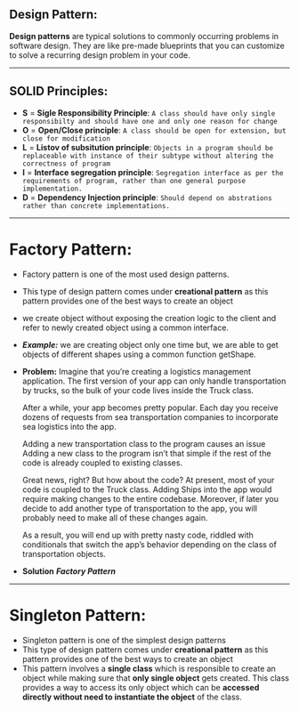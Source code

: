 ## Design Pattern:

**Design patterns** are typical solutions to commonly occurring problems in software design. They are like pre-made blueprints that you can customize to solve a recurring design problem in your code.

---

## SOLID Principles:
* **S** = **Sigle Responsibility Principle**: ```A class should have only single responsibilty and should have one and only one reason for change```
* **O** = **Open/Close principle**: ```A class should be open for extension, but close for modification```
* **L** = **Listov of subsitution principle**: ```Objects in a program should be replaceable with instance of their subtype without altering the correctness of program```
* **I** = **Interface segregation principle**: ```Segregation interface as per the requirements of program, rather than one general purpose implementation.```
* **D** = **Dependency Injection principle**: ```Should depend on abstrations rather than concrete implementations.```

---

# Factory Pattern: 

* Factory pattern is one of the most used design patterns.
* This type of design pattern comes under **creational pattern** as this pattern provides one of the best ways to create an object
* we create object without exposing the creation logic to the client and refer to newly created object using a common interface.
* **_Example:_** we are creating object only one time but, we are able to get objects of different shapes using a common function getShape.
* **Problem:** 
    Imagine that you’re creating a logistics management application. The first version of your app can only handle transportation by trucks, so the bulk of your code lives inside the Truck class.

    After a while, your app becomes pretty popular. Each day you receive dozens of requests from sea transportation companies to incorporate sea logistics into the app.

    Adding a new transportation class to the program causes an issue
    Adding a new class to the program isn’t that simple if the rest of the code is already coupled to existing classes.

    Great news, right? But how about the code? At present, most of your code is coupled to the Truck class. Adding Ships into the app would require making changes to the entire codebase. Moreover, if later you decide to add another type of transportation to the app, you will probably need to make all of these changes again.

    As a result, you will end up with pretty nasty code, riddled with conditionals that switch the app’s behavior depending on the class of transportation objects.
* **Solution** 
    **_Factory Pattern_**

---
# Singleton Pattern: 
* Singleton pattern is one of the simplest design patterns
* This type of design pattern comes under **creational pattern** as this pattern provides one of the best ways to create an object
* This pattern involves a **single class** which is responsible to create an object while making sure that **only single object** gets created. This class provides a way to access its only object which can be **accessed directly without need to instantiate the object** of the class.